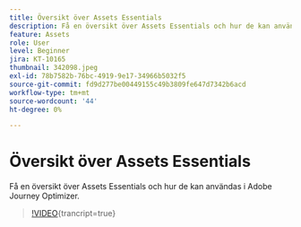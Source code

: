 ```yaml
---
title: Översikt över Assets Essentials
description: Få en översikt över Assets Essentials och hur de kan användas i Adobe Journey Optimizer.
feature: Assets
role: User
level: Beginner
jira: KT-10165
thumbnail: 342098.jpeg
exl-id: 78b7582b-76bc-4919-9e17-34966b5032f5
source-git-commit: fd9d277be00449155c49b3809fe647d7342b6acd
workflow-type: tm+mt
source-wordcount: '44'
ht-degree: 0%

---
```


# Översikt över Assets Essentials

Få en översikt över Assets Essentials och hur de kan användas i Adobe Journey Optimizer.

>[!VIDEO](https://video.tv.adobe.com/v/342098?quality=12&learn=on){trancript=true}
